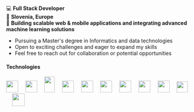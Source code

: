 💻   **Full Stack Developer**
<br/>
📍   **Slovenia, Europe**
<br/>
🚀   **Building scalable web & mobile applications and integrating advanced machine learning solutions**

- Pursuing a Master's degree in Informatics and data technologies
- Open to exciting challenges and eager to expand my skills
- Feel free to reach out for collaboration or potential opportunities

#### Technologies
<div>
   <img src="https://upload.wikimedia.org/wikipedia/commons/thumb/4/4c/Typescript_logo_2020.svg/1200px-Typescript_logo_2020.svg.png" width="32px"/>
   &nbsp&nbsp&nbsp
   <img src="https://brandslogos.com/wp-content/uploads/images/large/python-logo.png" width="32px"/>
   &nbsp&nbsp&nbsp
   <img src="https://brandslogos.com/wp-content/uploads/images/large/java-logo.png" width="28px" height="43px"/>
   &nbsp&nbsp&nbsp
   <img src="https://cdn.worldvectorlogo.com/logos/golang-1.svg" width="32px" height="32px"/>
   &nbsp&nbsp&nbsp
   <img src="https://d2nir1j4sou8ez.cloudfront.net/wp-content/uploads/2021/12/nextjs-boilerplate-logo.png" width="32px"/>
   &nbsp&nbsp&nbsp
   <img src="https://brandslogos.com/wp-content/uploads/images/large/react-logo.png" width="32px" />
   &nbsp&nbsp&nbsp
   <img src="https://brandslogos.com/wp-content/uploads/images/large/vue-logo.png" width="32px" />
   &nbsp&nbsp&nbsp
   <img src="https://docs.nestjs.com/assets/logo-small.svg" width="32px"/>
   &nbsp&nbsp&nbsp
   <img src="https://cdn.icon-icons.com/icons2/2699/PNG/512/expressjs_logo_icon_169185.png" width="32px"/>
   &nbsp&nbsp&nbsp
   <img src="https://brandslogos.com/wp-content/uploads/images/large/spring-logo.png" width="30px"/>
   &nbsp&nbsp&nbsp
   <img src="https://brandslogos.com/wp-content/uploads/images/large/docker-logo.png" width="34px"/>
   &nbsp&nbsp&nbsp
</div>
